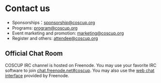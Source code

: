 # Contact us

* Sponsorships：<sponsorship@coscup.org>
* Programs: <program@coscup.org>
* Event marketing and promotion: <marketing@coscup.org>
* Register and others: <attendee@coscup.org>

## Official Chat Room

COSCUP IRC channel is hosted on Freenode. You may use your favorite IRC software to join [chat.freenode.net#coscup](ircs://chat.freenode.net/coscup). You may also use the [web chat interface](https://webchat.freenode.net/?channels=coscup) provided by Freenode.
